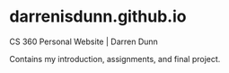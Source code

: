 # darrenisdunn.github.io
CS 360 Personal Website | Darren Dunn

Contains my introduction, assignments, and final project.
